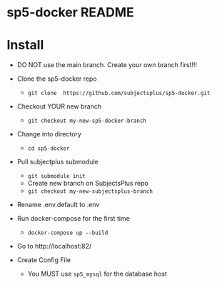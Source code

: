 # sp5-docker README

# Install

* DO NOT use the main branch. Create your own branch first!!!
* Clone the sp5-docker repo
    * `git clone  https://github.com/subjectsplus/sp5-docker.git`
* Checkout YOUR new branch
    * `git checkout my-new-sp5-docker-branch`
* Change into directory
    * `cd sp5-docker`    
* Pull subjectplus submodule
    * `git submodule init`
    * Create new branch on SubjectsPlus repo
    * `git checkout my-new-subjectsplus-branch`
    

* Rename .env.default to .env
* Run docker-compose for the first time
    * `docker-compose up --build`

* Go to http://localhost:82/
* Create Config File
  * You MUST use `sp5_mysql` for the database host 

